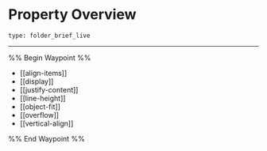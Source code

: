 # Property Overview
 
```ccard
type: folder_brief_live
```
 
---

%% Begin Waypoint %%
- [[align-items]]
- [[display]]
- [[justify-content]]
- [[line-height]]
- [[object-fit]]
- [[overflow]]
- [[vertical-align]]

%% End Waypoint %%